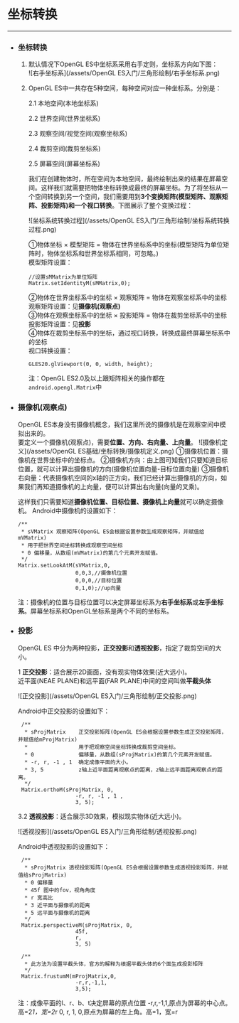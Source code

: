 # 坐标转换

---

* ### 坐标转换

  1. 默认情况下OpenGL ES中坐标系采用右手定则，坐标系方向如下图：  
     ![右手坐标系](/assets/OpenGL ES入门/三角形绘制/右手坐标系.png)

  2. OpenGL ES中一共存在5种空间，每种空间对应一种坐标系。分别是：

     2.1 本地空间\(本地坐标系\)

     2.2 世界空间\(世界坐标系\)

     2.3 观察空间/视觉空间\(观察坐标系\)

     2.4 裁剪空间\(裁剪坐标系\)

     2.5 屏幕空间\(屏幕坐标系\)

     我们在创建物体时，所在空间为本地空间，最终绘制出来的结果在屏幕空间。这样我们就需要把物体坐标转换成最终的屏幕坐标。为了将坐标从一个空间转换到另一个空间，我们需要用到**3个变换矩阵\(模型矩阵、观察矩阵、投影矩阵\)**和一个**视口转换**。下图展示了整个变换过程：

     ![坐标系统转换过程](/assets/OpenGL ES入门/三角形绘制/坐标系统转换过程.png)

     ①物体坐标 × 模型矩阵 = 物体在世界坐标系中的坐标\(模型矩阵为单位矩阵时，物体坐标系和世界坐标系相同，可忽略。\)  
     模型矩阵设置：

     ```
     //设置sMMatrix为单位矩阵
     Matrix.setIdentityM(sMMatrix,0);
     ```

     ②物体在世界坐标系中的坐标 × 观察矩阵 = 物体在观察坐标系中的坐标  
     观察矩阵设置：见**摄像机(观察点)**  
     ③物体在观察坐标系中的坐标 × 投影矩阵 = 物体在裁剪坐标系中的坐标  
     投影矩阵设置：见**投影**  
     ④物体在裁剪坐标系中的坐标，通过视口转换，转换成最终屏幕坐标系中的坐标  
     视口转换设置：

     ```
     GLES20.glViewport(0, 0, width, height);
     ```

     注：OpenGL ES2.0及以上跟矩阵相关的操作都在`android.opengl.Matrix`中

* ### 摄像机(观察点)

  OpenGL ES本身没有摄像机概念，我们这里所说的摄像机是在观察空间中模拟出来的。  
  要定义一个摄像机(观察点)，需要**位置、方向、右向量、上向量**。
  ![摄像机定义](/assets/OpenGL ES基础/坐标转换/摄像机定义.png)
  ①摄像机位置：摄像机在世界坐标中的坐标点。
  ②摄像机方向：由上图可知我们只要知道目标位置，就可以计算出摄像机的方向(摄像机位置向量-目标位置向量)
  ③摄像机右向量：代表摄像机空间的x轴的正方向，我们已经计算出摄像机的方向，如果我们再知道摄像机的上向量，便可以计算出右向量(向量的叉乘)。
  
  这样我们只需要知道**摄像机位置、目标位置、摄像机上向量**就可以确定摄像机。
  Android中摄像机的设置如下：

   ```
   /**
    * sVMatrix 观察矩阵(OpenGL ES会根据设置参数生成观察矩阵，并赋值给mVMatrix)
    * 用于把世界空间坐标转换成观察空间坐标
    * 0 偏移量，从数组(mVMatrix)的第几个元素开发赋值。
    */
   Matrix.setLookAtM(sVMatrix,0,
                     0,0,3,//摄像机位置
                     0,0,0,//目标位置
                     0,1,0);//up向量
   ```
   注：摄像机的位置与目标位置可以决定屏幕坐标系为**右手坐标系**或**左手坐标系**。屏幕坐标系和OpenGL坐标系是两个不同的坐标系。
  
* ### 投影

  OpenGL ES 中分为两种投影，**正交投影**和**透视投影**，指定了裁剪空间的大小。

  1 **正交投影**：适合展示2D画面，没有现实物体效果\(近大远小\)。  
   近平面\(NEAE PLANE\)和远平面\(FAR PLANE\)中间的空间叫做**平截头体**

  ![正交投影](/assets/OpenGL ES入门/三角形绘制/正交投影.png)

  Android中正交投影的设置如下：

  ```
   /**
    * sProjMatrix    正交投影矩阵(OpenGL ES会根据设置参数生成正交投影矩阵，并赋值给mProjMatrix)
    *                用于把观察空间坐标转换成裁剪空间坐标。
    * 0              偏移量，从数组(sProjMatrix)的第几个元素开发赋值。
    * -r, r, -1 , 1  确定成像平面的大小。
    * 3, 5           z轴上近平面距离观察点的距离，z轴上远平面距离观察点的距离。
    */
   Matrix.orthoM(sProjMatrix, 0, 
                    -r, r, -1 , 1 ,
                    3, 5);
  ```

  3.2 **透视投影**：适合展示3D效果，模拟现实物体\(近大远小\)。

  ![透视投影](/assets/OpenGL ES入门/三角形绘制/透视投影.png)

  Android中透视投影的设置如下：

  ```
   /**
    * sProjMatrix 透视投影矩阵(OpenGL ES会根据设置参数生成透视投影矩阵，并赋值给sProjMatrix)
    * 0 偏移量
    * 45f 图中的fov，视角角度
    * r 宽高比
    * 3 近平面与摄像机的距离
    * 5 远平面与摄像机的距离
    */              
   Matrix.perspectiveM(sProjMatrix, 0,
                    45f, 
                    r, 
                    3, 5)

   /**
    * 此方法为设置平截头体，官方的解释为根据平截头体的6个面生成投影矩阵
    */
   Matrix.frustumM(mProjMatrix,0,
                    -r,r,-1,1,
                    3,5);
  ```
  注：成像平面的l、r、b、t决定屏幕的原点位置
  -r,r,-1,1,原点为屏幕的中心点。高=2*1，宽=2*r
  0, r, 1, 0,原点为屏幕的左上角。高=1，宽=r

